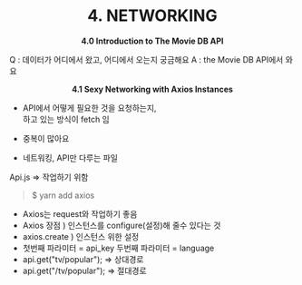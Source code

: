 <h1 align="center">
4. NETWORKING
</h1> 
<p align="center">
  <strong>4.0 Introduction to The Movie DB API</strong><br>
</p>

Q : 데이터가 어디에서 왔고, 어디에서 오는지 궁금해요
A : the Movie DB API에서 와요

<p align="center">
  <strong>4.1 Sexy Networking with Axios Instances</strong><br>
</p>

+ API에서 어떻게 필요한 것을 요청하는지, \
하고 있는 방식이 fetch 임

+ 중복이 많아요
+ 네트워킹, API만 다루는 파일

Api.js => 작업하기 위함
> $ yarn add axios
+ Axios는 request와 작업하기 좋음
+ Axios 장점 ) 인스턴스를 configure(설정)해 줄수 있다는 것
+ axios.create ) 인스턴스 위한 설정
+ 
  첫번째 파라미터 = api_key
  두번째 파라미터 = language
+ api.get("tv/popular"); => 상대경로
+ api.get("/tv/popular"); => 절대경로

